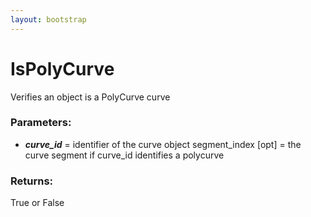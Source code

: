 ```yaml
---
layout: bootstrap
---
```


# IsPolyCurve

Verifies an object is a PolyCurve curve
        

### Parameters:

- ***curve_id*** = identifier of the curve object
segment_index [opt] = the curve segment if curve_id identifies a polycurve
        

### Returns:


True or False
        
